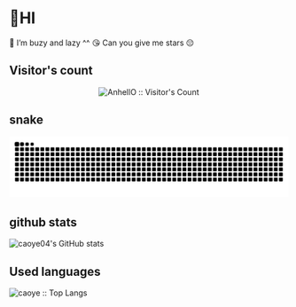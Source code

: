 
#  👋HI

💬 I’m buzy and lazy ^^
😘 Can you give me stars 😔

## Visitor's count

<p align="center"><img src="https://profile-counter.glitch.me/{caoye04}/count.svg" alt="AnhellO :: Visitor's Count" /></p>

## snake
 ![snake](https://raw.githubusercontent.com/caoye04/caoye04/output/github-contribution-grid-snake.svg)

## github stats
 ![caoye04's GitHub stats](https://github-readme-stats.vercel.app/api?username=caoye04&count_private=true&show_icons=true)

## Used languages

 ![caoye :: Top Langs](https://github-readme-stats.vercel.app/api/top-langs/?username=caoye04&langs_count=6&theme=tokyo&layout=donut)


